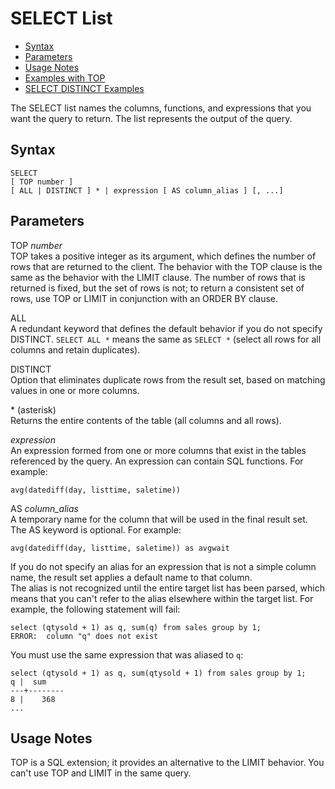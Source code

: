 # SELECT List<a name="r_SELECT_list"></a>


+ [Syntax](#r_SELECT_list-synopsis)
+ [Parameters](#r_SELECT_list-parameters)
+ [Usage Notes](#r_SELECT_list_usage_notes)
+ [Examples with TOP](r_Examples_with_TOP.md)
+ [SELECT DISTINCT Examples](r_DISTINCT_examples.md)

The SELECT list names the columns, functions, and expressions that you want the query to return\. The list represents the output of the query\. 

## Syntax<a name="r_SELECT_list-synopsis"></a>

```
SELECT
[ TOP number ]
[ ALL | DISTINCT ] * | expression [ AS column_alias ] [, ...]
```

## Parameters<a name="r_SELECT_list-parameters"></a>

TOP *number*   
TOP takes a positive integer as its argument, which defines the number of rows that are returned to the client\. The behavior with the TOP clause is the same as the behavior with the LIMIT clause\. The number of rows that is returned is fixed, but the set of rows is not; to return a consistent set of rows, use TOP or LIMIT in conjunction with an ORDER BY clause\. 

ALL   
A redundant keyword that defines the default behavior if you do not specify DISTINCT\. `SELECT ALL *` means the same as `SELECT *` \(select all rows for all columns and retain duplicates\)\. 

DISTINCT   
Option that eliminates duplicate rows from the result set, based on matching values in one or more columns\. 

\* \(asterisk\)   
Returns the entire contents of the table \(all columns and all rows\)\. 

 *expression*   
An expression formed from one or more columns that exist in the tables referenced by the query\. An expression can contain SQL functions\. For example:   

```
avg(datediff(day, listtime, saletime))
```

AS *column\_alias*   
A temporary name for the column that will be used in the final result set\. The AS keyword is optional\. For example:   

```
avg(datediff(day, listtime, saletime)) as avgwait
```
If you do not specify an alias for an expression that is not a simple column name, the result set applies a default name to that column\.   
The alias is not recognized until the entire target list has been parsed, which means that you can't refer to the alias elsewhere within the target list\. For example, the following statement will fail:   

```
select (qtysold + 1) as q, sum(q) from sales group by 1;
ERROR:  column "q" does not exist
```
You must use the same expression that was aliased to `q`:   

```
select (qtysold + 1) as q, sum(qtysold + 1) from sales group by 1;
q |  sum
---+--------
8 |    368
...
```

## Usage Notes<a name="r_SELECT_list_usage_notes"></a>

TOP is a SQL extension; it provides an alternative to the LIMIT behavior\. You can't use TOP and LIMIT in the same query\.